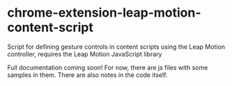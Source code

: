 # chrome-extension-leap-motion-content-script
Script for defining gesture controls in content scripts using the Leap Motion controller, requires the Leap Motion JavaScript library

Full documentation coming soon! For now, there are js files with some samples in them. There are also notes in the code itself.
